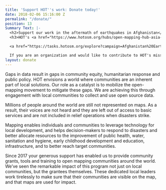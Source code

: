 ```yaml
---
title: 'Support HOT''s work: Donate today!'
date: 2018-02-06 15:16:00 Z
permalink: "/donate/"
position: 13
Summary Text: |-
  <h2>Support our work in the aftermath of earthquakes in Afghanistan</h2>
  <h3>HOT's <a href="https://www.hotosm.org/hubs/open-mapping-hub-asia-pacific">Asia Pacific Hub</a> is coordinating with local communities to map the areas affected by the earthquake in order to provide reliable, up-to-date map data to humanitarian actors on the ground. Your donations are crucial to keep this work going.</h3>

  <a href="https://tasks.hotosm.org/explore?campaign=Afghanistan%20Earthquake%20Response%20October%202023">Click here to map for the response in Afghanistan</a>.

  If you are an organization and would like to contribute to HOT's mission-critical work to partner with local communities, please reach out to <a href="mailto:donations@hotosm.org">donations@hotosm.org</a>
layout: donate
---
```


Gaps in data result in gaps in community equity, humanitarian response and public policy. HOT envisions a world where communities are an inherent part of local solutions. Our role as a catalyst is to mobilize the open-mapping movement to mitigate these gaps. We are achieving this through engagement with local communities to collect and use open source data.

Millions of people around the world are still not represented on maps. As a result, their voices are not heard and they are left out of access to basic services and are not included in relief operations when disasters strike.

Mapping enables individuals and communities to leverage technology for local development, and helps decision-makers to respond to disasters and better allocate resources to the improvement of public health, water, sanitation and hygiene, early childhood development and education, infrastructure, and to better reach target communities.

Since 2017 your generous support has enabled us to provide community grants, tools and training to open mapping communities around the world. We’ve seen the remarkable impact of this program not just on local communities, but the grantees themselves. These dedicated local leaders work tirelessly to make sure that their communities are visible on the map, and that maps are used for impact.